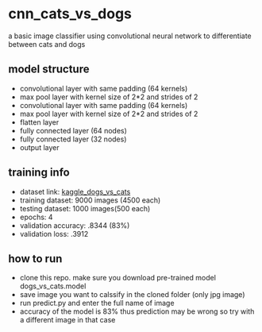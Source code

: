 # cnn_cats_vs_dogs
a basic image classifier using convolutional neural network to differentiate between cats and dogs  

## model structure
- convolutional layer with same padding (64 kernels)
- max pool layer with kernel size of 2*2 and strides of 2
- convolutional layer with same padding (64 kernels)
- max pool layer with kernel size of 2*2 and strides of 2
- flatten layer
- fully connected layer (64 nodes)
- fully connected layer (32 nodes)
- output layer

## training info
- dataset link: [kaggle_dogs_vs_cats](https://www.kaggle.com/chetankv/dogs-cats-images#dog%20vs%20cat.zip)
- training dataset: 9000 images (4500 each)
- testing dataset: 1000 images(500 each)
- epochs: 4
- validation accuracy: .8344 (83%)
- validation loss: .3912

## how to run
- clone this repo. make sure you download pre-trained model dogs_vs_cats.model
- save image you want to calssify in the cloned folder (only jpg image)
- run predict.py and enter the full name of image
- accuracy of the model is 83% thus prediction may be wrong so try with a different image in that case
